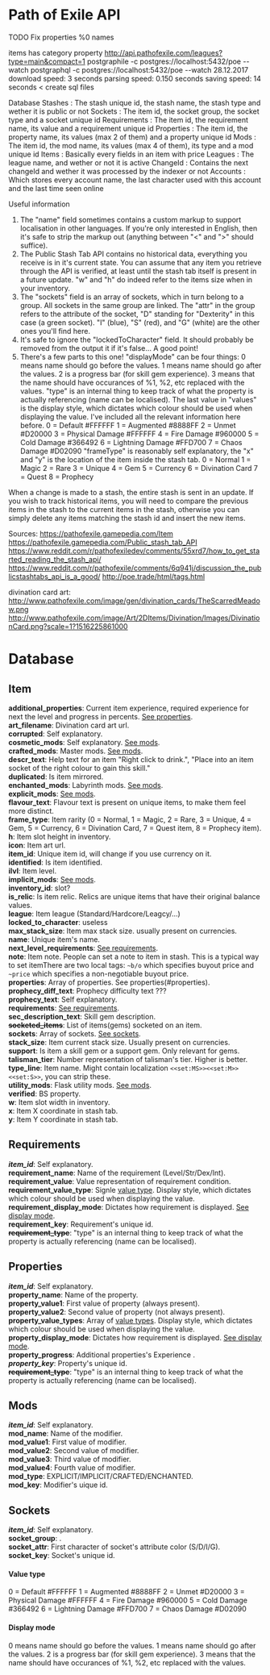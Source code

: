 # Path of Exile API

TODO
Fix properties %0 names

items has category property
http://api.pathofexile.com/leagues?type=main&compact=1
postgraphile -c postgres://localhost:5432/poe --watch
postgraphql -c postgres://localhost:5432/poe --watch
28.12.2017
download speed: 3 seconds
parsing speed: 0.150 seconds
saving speed: 14 seconds < create sql files

Database
Stashes : The stash unique id, the stash name, the stash type and wether it is public or not
Sockets : The item id, the socket group, the socket type and a socket unique id
Requirements : The item id, the requirement name, its value and a requirement unique id
Properties : The item id, the property name, its values (max 2 of them) and a property unique id
Mods : The item id, the mod name, its values (max 4 of them), its type and a mod unique id
Items : Basically every fields in an item with price
Leagues : The league name, and wether or not it is active
ChangeId : Contains the next changeId and wether it was processed by the indexer or not
Accounts : Which stores every account name, the last character used with this account and the last time seen online

Useful information

1.  The "name" field sometimes contains a custom markup to support localisation in other languages. If you're only interested in English, then it's safe to strip the markup out (anything between "<" and ">" should suffice).
2.  The Public Stash Tab API contains no historical data, everything you receive is in it's current state. You can assume that any item you retrieve through the API is verified, at least until the stash tab itself is present in a future update. "w" and "h" do indeed refer to the items size when in your inventory.
3.  The "sockets" field is an array of sockets, which in turn belong to a group. All sockets in the same group are linked. The "attr" in the group refers to the attribute of the socket, "D" standing for "Dexterity" in this case (a green socket). "I" (blue), "S" (red), and "G" (white) are the other ones you'll find here.
4.  It's safe to ignore the "lockedToCharacter" field. It should probably be removed from the output it if it's false... A good point!
5.  There's a few parts to this one! "displayMode" can be four things: 0 means name should go before the values. 1 means name should go after the values. 2 is a progress bar (for skill gem experience). 3 means that the name should have occurances of %1, %2, etc replaced with the values. "type" is an internal thing to keep track of what the property is actually referencing (name can be localised). The last value in "values" is the display style, which dictates which colour should be used when displaying the value. I've included all the relevant information here before. 0 = Default #FFFFFF 1 = Augmented #8888FF 2 = Unmet #D20000 3 = Physical Damage #FFFFFF 4 = Fire Damage #960000 5 = Cold Damage #366492 6 = Lightning Damage #FFD700 7 = Chaos Damage #D02090 "frameType" is reasonably self explanatory, the "x" and "y" is the location of the item inside the stash tab. 0 = Normal 1 = Magic 2 = Rare 3 = Unique 4 = Gem 5 = Currency 6 = Divination Card 7 = Quest 8 = Prophecy

When a change is made to a stash, the entire stash is sent in an update. If you wish to track historical items, you will need to compare the previous items in the stash to the current items in the stash, otherwise you can simply delete any items matching the stash id and insert the new items.

Sources:
https://pathofexile.gamepedia.com/Item
https://pathofexile.gamepedia.com/Public_stash_tab_API
https://www.reddit.com/r/pathofexiledev/comments/55xrd7/how_to_get_started_reading_the_stash_api/
https://www.reddit.com/r/pathofexile/comments/6q941j/discussion_the_publicstashtabs_api_is_a_good/
http://poe.trade/html/tags.html

divination card art: http://www.pathofexile.com/image/gen/divination_cards/TheScarredMeadow.png
http://www.pathofexile.com/image/Art/2DItems/Divination/Images/DivinationCard.png?scale=1?1516225861000

# Database

## Item

**additional_properties**: Current item experience, required experience for next the level and progress in percents. [See properties](#properties). <br />
**art_filename**: Divination card art url. <br />
**corrupted**: Self explanatory. <br />
**cosmetic_mods**: Self explanatory. [See mods](#mods). <br />
**crafted_mods**: Master mods. [See mods](#mods). <br />
**descr_text**: Help text for an item "Right click to drink.", "Place into an item socket of the right colour to gain this skill." <br />
**duplicated**: Is item mirrored. <br />
**enchanted_mods**: Labyrinth mods. [See mods](#mods). <br />
**explicit_mods**: [See mods](#mods). <br />
**flavour_text**: Flavour text is present on unique items, to make them feel more distinct. <br />
**frame_type**: Item rarity (0 = Normal, 1 = Magic, 2 = Rare, 3 = Unique, 4 = Gem, 5 = Currency, 6 = Divination Card, 7 = Quest item, 8 = Prophecy item). <br />
**h**: Item slot height in inventory. <br />
**icon**: Item art url. <br />
**item_id**: Unique item id, will change if you use currency on it. <br />
**identified**: Is item identified. <br />
**ilvl**: Item level. <br />
**implicit_mods**: [See mods](#mods). <br />
**inventory_id**: slot? <br />
**is_relic**: Is item relic. Relics are unique items that have their original balance values. <br />
**league**: Item league (Standard/Hardcore/Leagcy/...) <br />
**locked_to_character**: useless <br />
**max_stack_size**: Item max stack size. usually present on currencies. <br />
**name**: Unique item's name. <br />
**next_level_requirements**: [See requirements](#requirements). <br />
**note**: Item note. People can set a note to item in stash. This is a typical way to set itemThere are two local tags: `~b/o` which specifies buyout price and `~price` which specifies a non-negotiable buyout price. <br />
**properties**: Array of properties. See properties(#properties). <br />
**prophecy_diff_text**: Prophecy difficulty text ??? <br />
**prophecy_text**: Self explanatory. <br />
**requirements**: [See requirements](#requirements). <br />
**sec_description_text**: Skill gem description. <br />
**~~socketed_items~~**: List of items(gems) socketed on an item. <br />
**sockets**: Array of sockets. [See sockets](#sockets). <br />
**stack_size**: Item current stack size. Usually present on currencies. <br />
**support**: Is item a skill gem or a support gem. Only relevant for gems. <br />
**talisman_tier**: Number representation of talisman's tier. Higher is better. <br />
**type_line**: Item name. Might contain localization `<<set:MS>><<set:M>><<set:S>>`, you can strip these. <br />
**utility_mods**: Flask utility mods. [See mods](#mods). <br />
**verified**: BS property. <br />
**w**: Item slot width in inventory. <br />
**x**: Item X coordinate in stash tab. <br />
**y**: Item Y coordinate in stash tab. <br />

## Requirements

**_item_id_**: Self explanatory. <br />
**requirement_name**: Name of the requirement (Level/Str/Dex/Int). <br />
**requirement_value**: Value representation of requirement condition. <br />
**requirement_value_type**: Signle [value type](#value-type). Display style, which dictates which colour should be used when displaying the value. <br />
**requirement_display_mode**: Dictates how requirement is displayed. [See display mode](#display-mode). <br />
**requirement_key**: Requirement's unique id. <br />
**~~requirement_type~~**: "type" is an internal thing to keep track of what the property is actually referencing (name can be localised). <br />

## Properties

**_item_id_**: Self explanatory. <br />
**property_name**: Name of the property. <br />
**property_value1**: First value of property (always present). <br />
**property_value2**: Second value of property (not always present). <br />
**property_value_types**: Array of [value types](#value-type). Display style, which dictates which colour should be used when displaying the value. <br />
**property_display_mode**: Dictates how requirement is displayed. [See display mode](#display-mode). <br />
**property_progress**: Additional properties's Experience . <br />
**_property_key_**: Property's unique id. <br />
**~~requirement_type~~**: "type" is an internal thing to keep track of what the property is actually referencing (name can be localised). <br />

## Mods

**_item_id_**: Self explanatory. <br />
**mod_name**: Name of the modifier. <br />
**mod_value1**: First value of modifier. <br />
**mod_value2**: Second value of modifier. <br />
**mod_value3**: Third value of modifier. <br />
**mod_value4**: Fourth value of modifier. <br />
**mod_type**: EXPLICIT/IMPLICIT/CRAFTED/ENCHANTED. <br />
**mod_key**: Modifier's uique id. <br />

## Sockets

**_item_id_**: Self explanatory. <br />
**socket_group**: . <br />
**socket_attr**: First character of socket's attribute color (S/D/I/G). <br />
**socket_key**: Socket's unique id. <br />

#### Value type

0 = Default #FFFFFF 1 = Augmented #8888FF 2 = Unmet #D20000 3 = Physical Damage #FFFFFF 4 = Fire Damage #960000 5 = Cold Damage #366492 6 = Lightning Damage #FFD700 7 = Chaos Damage #D02090

#### Display mode

0 means name should go before the values. 1 means name should go after the values. 2 is a progress bar (for skill gem experience). 3 means that the name should have occurances of %1, %2, etc replaced with the values.
